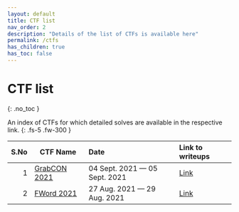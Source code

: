 ```yaml
---
layout: default
title: CTF list
nav_order: 2
description: "Details of the list of CTFs is available here"
permalink: /ctfs
has_children: true
has_toc: false
---
```


# CTF list
{: .no_toc }

An index of CTFs for which detailed solves are available in the respective link.
{: .fs-5 .fw-300 }

| S.No | CTF Name                                       | Date                          | Link to writeups       |
| ---: | ---------------------------------------------- | :---------------------------- | :--------------------- |
|    1 | [GrabCON 2021](https://ctftime.org/event/1353) | 04 Sept. 2021 — 05 Sept. 2021 | [Link](ctfs/grabcon21) |
|    2 | [FWord 2021](https://ctftime.org/event/1405)   | 27 Aug. 2021 — 29 Aug. 2021   | [Link](ctfs/fword21)   |